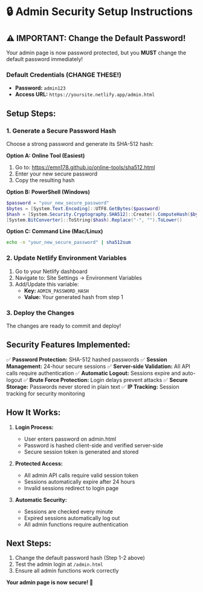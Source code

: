 # 🔒 Admin Security Setup Instructions

## ⚠️ IMPORTANT: Change the Default Password!

Your admin page is now password protected, but you **MUST** change the default password immediately!

### Default Credentials (CHANGE THESE!)
- **Password:** `admin123`
- **Access URL:** `https://yoursite.netlify.app/admin.html`

## Setup Steps:

### 1. Generate a Secure Password Hash
Choose a strong password and generate its SHA-512 hash:

**Option A: Online Tool (Easiest)**
1. Go to: https://emn178.github.io/online-tools/sha512.html
2. Enter your new secure password
3. Copy the resulting hash

**Option B: PowerShell (Windows)**
```powershell
$password = "your_new_secure_password"
$bytes = [System.Text.Encoding]::UTF8.GetBytes($password)
$hash = [System.Security.Cryptography.SHA512]::Create().ComputeHash($bytes)
[System.BitConverter]::ToString($hash).Replace("-", "").ToLower()
```

**Option C: Command Line (Mac/Linux)**
```bash
echo -n "your_new_secure_password" | sha512sum
```

### 2. Update Netlify Environment Variables
1. Go to your Netlify dashboard
2. Navigate to: Site Settings → Environment Variables
3. Add/Update this variable:
   - **Key:** `ADMIN_PASSWORD_HASH`
   - **Value:** Your generated hash from step 1

### 3. Deploy the Changes
The changes are ready to commit and deploy!

## Security Features Implemented:

✅ **Password Protection:** SHA-512 hashed passwords
✅ **Session Management:** 24-hour secure sessions
✅ **Server-side Validation:** All API calls require authentication
✅ **Automatic Logout:** Sessions expire and auto-logout
✅ **Brute Force Protection:** Login delays prevent attacks
✅ **Secure Storage:** Passwords never stored in plain text
✅ **IP Tracking:** Session tracking for security monitoring

## How It Works:

1. **Login Process:**
   - User enters password on admin.html
   - Password is hashed client-side and verified server-side
   - Secure session token is generated and stored

2. **Protected Access:**
   - All admin API calls require valid session token
   - Sessions automatically expire after 24 hours
   - Invalid sessions redirect to login page

3. **Automatic Security:**
   - Sessions are checked every minute
   - Expired sessions automatically log out
   - All admin functions require authentication

## Next Steps:
1. Change the default password hash (Step 1-2 above)
2. Test the admin login at `/admin.html`
3. Ensure all admin functions work correctly

**Your admin page is now secure! 🔐**
